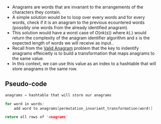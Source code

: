 - Anagrams are words that are invariant to the arrangements of the characters they contain.
- A simple solution would be to loop over every words and for every words, check if it is an anagram to the previous ecountered words (possibly one words from the already identified anagram). 
- This solution would have a worst case of $O(nk(s))$  where $k(.)$ would return the complexity of the anagram identifier algorithm and $s$ is the expected length of words we will receive as input..
- Recall from the [Valid Anagram](https://leetcode.com/problems/valid-anagram/) problem that the key to indentify anagrams effeicietly is to build a transformation that maps anagrams to the same value.
- In this context, we can use this value as an index to a hashtable that will store anagrams in the same row.

## Pseudo-code

```c
anagrams = hashtable that will store our anagrams

for word in words:
	add word to anagrams[permutation_invariant_transformation(word)]

return all rows of 'anagrams'
```